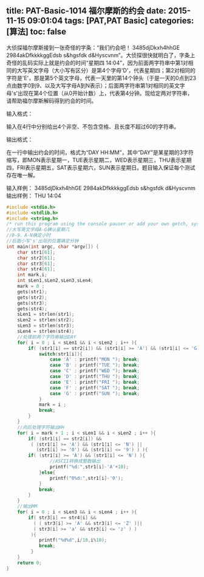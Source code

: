 title: PAT-Basic-1014 福尔摩斯的约会
date: 2015-11-15 09:01:04
tags: [PAT,PAT Basic]
categories: [算法]
toc: false
---
大侦探福尔摩斯接到一张奇怪的字条：“我们约会吧！ 3485djDkxh4hhGE 2984akDfkkkkggEdsb s&hgsfdk d&Hyscvnm”。大侦探很快就明白了，字条上奇怪的乱码实际上就是约会的时间“星期四 14:04”，因为前面两字符串中第1对相同的大写英文字母（大小写有区分）是第4个字母'D'，代表星期四；第2对相同的字符是'E'，那是第5个英文字母，代表一天里的第14个钟头（于是一天的0点到23点由数字0到9、以及大写字母A到N表示）；后面两字符串第1对相同的英文字母's'出现在第4个位置（从0开始计数）上，代表第4分钟。现给定两对字符串，请帮助福尔摩斯解码得到约会的时间。

输入格式：

输入在4行中分别给出4个非空、不包含空格、且长度不超过60的字符串。

输出格式：

在一行中输出约会的时间，格式为“DAY HH:MM”，其中“DAY”是某星期的3字符缩写，即MON表示星期一，TUE表示星期二，WED表示星期三，THU表示星期四，FRI表示星期五，SAT表示星期六，SUN表示星期日。题目输入保证每个测试存在唯一解。

输入样例：
3485djDkxh4hhGE 
2984akDfkkkkggEdsb 
s&hgsfdk 
d&Hyscvnm
输出样例：
THU 14:04
```c
#include <stdio.h>
#include <stdlib.h>
#include <string.h> 
/* run this program using the console pauser or add your own getch, system("pause") or input loop */
//大写英文字母A-G确认星期几
//0-9、A-N确定小时
//后面小写's'出现的位置确定分钟 
int main(int argc, char *argv[]) {
    char str1[61]; 
    char str2[61]; 
    char str3[61]; 
    char str4[61]; 
    int mark,i;
    int sLen1,sLen2,sLen3,sLen4;
    mark = 0 ;
    gets(str1);
    gets(str2);
    gets(str3);
    gets(str4);
    sLen1 = strlen(str1);
    sLen2 = strlen(str2);
    sLen3 = strlen(str3);
    sLen4 = strlen(str4);
    //处理前两个字符串输出DAY 
    for( i = 0 ; i < sLen1 && i < sLen2 ; i++ ){
        if( (str1[i] == str2[i]) && (str1[i] >= 'A') && (str1[i] <= 'G') ){
            switch(str1[i]){
                case 'A' : printf("MON "); break;
                case 'B' : printf("TUE "); break;
                case 'C' : printf("WED "); break;
                case 'D' : printf("THU "); break;
                case 'E' : printf("FRI "); break;
                case 'F' : printf("SAT "); break;
                case 'G' : printf("SUN "); break;
            }
            mark = i ;
            break;
        }
    }
    //向后处理字符输出HH
    for( i = mark + 1 ; i < sLen1 && i < sLen2 ; i++ ){ 
        if( (str1[i] == str2[i]) &&
         ( (str1[i] >= 'A') && (str1[i] <= 'N') ||
           (str1[i] >= '0') && (str1[i] <= '9') ) ){
        if( (str1[i] >= 'A') && (str1[i] <= 'N') ){
                //ASCII转换成整数输出 
                printf("%d:",str1[i]-'A'+10);
            }else{
                printf("0%d:",str1[i]-'0');
            }
            break;
        }
    }
    //输出MM
    for( i = 0 ; i < sLen3 && i < sLen4 ; i++ ){
        if( str3[i] == str4[i] && 
          ( ( str3[i] >= 'A' && str3[i] <= 'Z' )||
          ( str3[i] >= 'a' && str3[i] <= 'z' ) )
         ){
            printf("%d%d",i/10,i%10);
            break;
         }
    } 
    return 0;
}
```
